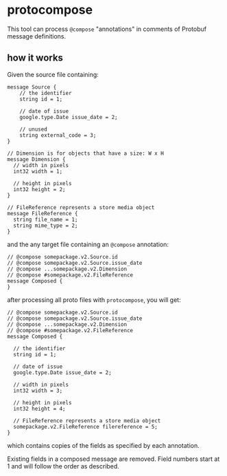 # protocompose

This tool can process `@compose` "annotations" in comments of Protobuf message definitions.

## how it works

Given the source file containing:
```
message Source {
    // the identifier
    string id = 1;    

    // date of issue
    google.type.Date issue_date = 2;

    // unused
    string external_code = 3;
}

// Dimension is for objects that have a size: W x H
message Dimension {
  // width in pixels
  int32 width = 1;

  // height in pixels
  int32 height = 2;
}

// FileReference represents a store media object
message FileReference {
  string file_name = 1;
  string mime_type = 2;
}

```

and the any target file containing an `@compose` annotation:

```
// @compose somepackage.v2.Source.id
// @compose somepackage.v2.Source.issue_date
// @compose ...somepackage.v2.Dimension
// @compose #somepackage.v2.FileReference
message Composed {
}
```

after processing all proto files with `protocompose`, you will get:

```
// @compose somepackage.v2.Source.id
// @compose somepackage.v2.Source.issue_date
// @compose ...somepackage.v2.Dimension
// @compose #somepackage.v2.FileReference
message Composed {
  
  // the identifier
  string id = 1;
  
  // date of issue
  google.type.Date issue_date = 2;

  // width in pixels
  int32 width = 3;

  // height in pixels
  int32 height = 4;

  // FileReference represents a store media object
  somepackage.v2.FileReference filereference = 5;
}
```
which contains copies of the fields as specified by each annotation.

Existing fields in a composed message are removed.
Field numbers start at 1 and will follow the order as described.